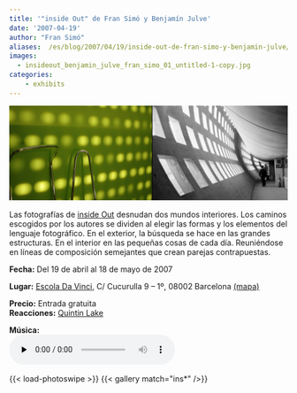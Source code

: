 ```yaml
---
title: '"inside Out" de Fran Simó y Benjamín Julve'
date: '2007-04-19'
author: "Fran Simó"
aliases:  /es/blog/2007/04/19/inside-out-de-fran-simo-y-benjamin-julve/
images:
  - insideout_benjamin_julve_fran_simo_01_untitled-1-copy.jpg
categories:
    - exhibits
---
```

![insideout_benjamin_julve_fran_simo_01_untitled-1-copy.jpg](insideout_benjamin_julve_fran_simo_01_untitled-1-copy.jpg)

Las fotografías de [inside Out](http://i-o-p.es/) desnudan dos mundos interiores. Los caminos escogidos por los autores se dividen al elegir las formas y los elementos del lenguaje fotográfico. En el exterior, la búsqueda se hace en las grandes estructuras. En el interior en las pequeñas cosas de cada día. Reuniéndose en líneas de composición semejantes que crean parejas contrapuestas.

**Fecha:** Del 19 de abril al 18 de mayo de 2007

**Lugar:** [Escola Da Vinci](http://davinci-barcelona.com/), C/ Cucurulla 9 – 1º, 08002 Barcelona [(mapa)](http://maps.google.es/maps?f=q&hl=es&q=c/cucurulla+9,08002,+barcelona&sll=39.46684,-0.377954&sspn=0.011248,0.019913&layer=&ie=UTF8&om=1&z=16&iwloc=addr)

**Precio:** Entrada gratuita  
**Reacciones:** [Quintin Lake](http://blog.quintinlake.com/2009/11/11/inside-out-website-explores-photographic-diptych-as-a-means-of-representing-architecture/)

**Música:**  
<audio class="player" controls preload="none" src="01-insideOut.es.mp3" type="audio/mp3"></audio>


{{< load-photoswipe >}}
{{< gallery match="ins*" />}}